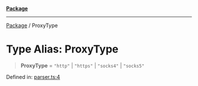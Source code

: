 [**Package**](../README.md)

***

[Package](../globals.md) / ProxyType

# Type Alias: ProxyType

> **ProxyType** = `"http"` \| `"https"` \| `"socks4"` \| `"socks5"`

Defined in: [parser.ts:4](https://github.com/AlexXanderGrib/proxy-master/blob/ca5aa337e3a3c6ac87453a9ce0f2477b801f4bc9/src/parser.ts#L4)
